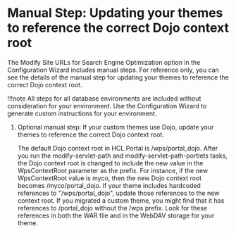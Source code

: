 # Manual Step: Updating your themes to reference the correct Dojo context root

The Modify Site URLs for Search Engine Optimization option in the Configuration Wizard includes manual steps. For reference only, you can see the details of the manual step for updating your themes to reference the correct Dojo context root.

!!!note
    All steps for all database environments are included without consideration for your environment. Use the Configuration Wizard to generate custom instructions for your environment.

1.  Optional manual step: If your custom themes use Dojo, update your themes to reference the correct Dojo context root.

    The default Dojo context root in HCL Portal is /wps/portal\_dojo. After you run the modify-servlet-path and modify-servlet-path-portlets tasks, the Dojo context root is changed to include the new value in the WpsContextRoot parameter as the prefix. For instance, if the new WpsContextRoot value is myco, then the new Dojo context root becomes /myco/portal\_dojo. If your theme includes hardcoded references to "/wps/portal\_dojo", update those references to the new context root. If you migrated a custom theme, you might find that it has references to /portal\_dojo without the /wps prefix. Look for these references in both the WAR file and in the WebDAV storage for your theme.



